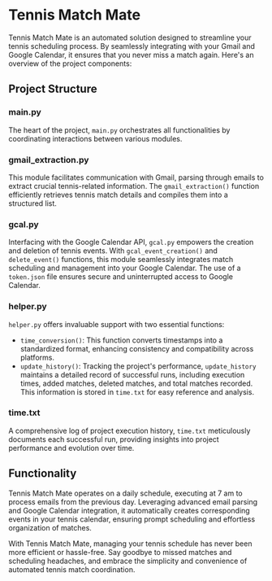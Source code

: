 # Tennis Match Mate

Tennis Match Mate is an automated solution designed to streamline your tennis scheduling process. By seamlessly integrating with your Gmail and Google Calendar, it ensures that you never miss a match again. Here's an overview of the project components:

## Project Structure

### main.py
The heart of the project, `main.py` orchestrates all functionalities by coordinating interactions between various modules.

### gmail_extraction.py
This module facilitates communication with Gmail, parsing through emails to extract crucial tennis-related information. The `gmail_extraction()` function efficiently retrieves tennis match details and compiles them into a structured list.

### gcal.py
Interfacing with the Google Calendar API, `gcal.py` empowers the creation and deletion of tennis events. With `gcal_event_creation()` and `delete_event()` functions, this module seamlessly integrates match scheduling and management into your Google Calendar. The use of a `token.json` file ensures secure and uninterrupted access to Google Calendar.

### helper.py
`helper.py` offers invaluable support with two essential functions:

- `time_conversion()`: This function converts timestamps into a standardized format, enhancing consistency and compatibility across platforms.
- `update_history()`: Tracking the project's performance, `update_history` maintains a detailed record of successful runs, including execution times, added matches, deleted matches, and total matches recorded. This information is stored in `time.txt` for easy reference and analysis.

### time.txt
A comprehensive log of project execution history, `time.txt` meticulously documents each successful run, providing insights into project performance and evolution over time.

## Functionality
Tennis Match Mate operates on a daily schedule, executing at 7 am to process emails from the previous day. Leveraging advanced email parsing and Google Calendar integration, it automatically creates corresponding events in your tennis calendar, ensuring prompt scheduling and effortless organization of matches.

With Tennis Match Mate, managing your tennis schedule has never been more efficient or hassle-free. Say goodbye to missed matches and scheduling headaches, and embrace the simplicity and convenience of automated tennis match coordination.
